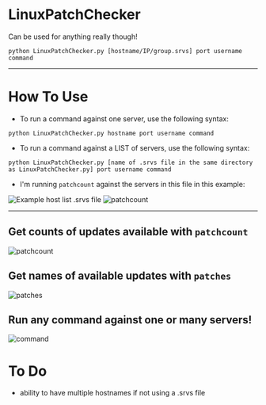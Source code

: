 # LinuxPatchChecker
Can be used for anything really though!

`python LinuxPatchChecker.py [hostname/IP/group.srvs] port username command` 

---

# How To Use
- To run a command against one server, use the following syntax:

`python LinuxPatchChecker.py hostname port username command` 

- To run a command against a LIST of servers, use the following syntax:

`python LinuxPatchChecker.py [name of .srvs file in the same directory as LinuxPatchChecker.py] port username command`

- I'm running `patchcount` against the servers in this file in this example:

![Example host list .srvs file](https://i.imgur.com/6aK6vod.png)
![patchcount](https://i.imgur.com/KONUTXi.png)

---

## Get counts of updates available with `patchcount`
![patchcount](https://i.imgur.com/KONUTXi.png)

## Get names of available updates with `patches`
![patches](https://i.imgur.com/VCbbgpj.png)

## Run any command against one or many servers!
![command](https://i.imgur.com/MMWFDXv.png)
# To Do
- ability to have multiple hostnames if not using a .srvs file
